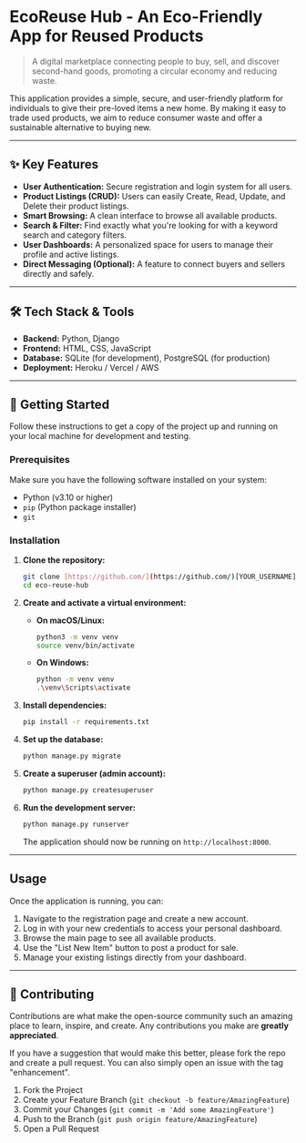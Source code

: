 # EcoReuse Hub - An Eco-Friendly App for Reused Products

> A digital marketplace connecting people to buy, sell, and discover second-hand goods, promoting a circular economy and reducing waste.

This application provides a simple, secure, and user-friendly platform for individuals to give their pre-loved items a new home. By making it easy to trade used products, we aim to reduce consumer waste and offer a sustainable alternative to buying new.

---

## ✨ Key Features

* **User Authentication:** Secure registration and login system for all users.
* **Product Listings (CRUD):** Users can easily Create, Read, Update, and Delete their product listings.
* **Smart Browsing:** A clean interface to browse all available products.
* **Search & Filter:** Find exactly what you're looking for with a keyword search and category filters.
* **User Dashboards:** A personalized space for users to manage their profile and active listings.
* **Direct Messaging (Optional):** A feature to connect buyers and sellers directly and safely.

---

## 🛠️ Tech Stack & Tools

* **Backend:** Python, Django
* **Frontend:** HTML, CSS, JavaScript
* **Database:** SQLite (for development), PostgreSQL (for production)
* **Deployment:** Heroku / Vercel / AWS

---

## 🚀 Getting Started

Follow these instructions to get a copy of the project up and running on your local machine for development and testing.

### Prerequisites

Make sure you have the following software installed on your system:

* Python (v3.10 or higher)
* `pip` (Python package installer)
* `git`

### Installation

1.  **Clone the repository:**
    ```sh
    git clone [https://github.com/](https://github.com/)[YOUR_USERNAME]/eco-reuse-hub.git
    cd eco-reuse-hub
    ```

2.  **Create and activate a virtual environment:**
    * **On macOS/Linux:**
        ```sh
        python3 -m venv venv
        source venv/bin/activate
        ```
    * **On Windows:**
        ```sh
        python -m venv venv
        .\venv\Scripts\activate
        ```

3.  **Install dependencies:**
    ```sh
    pip install -r requirements.txt
    ```

4.  **Set up the database:**
    ```sh
    python manage.py migrate
    ```

5.  **Create a superuser (admin account):**
    ```sh
    python manage.py createsuperuser
    ```

6.  **Run the development server:**
    ```sh
    python manage.py runserver
    ```
    The application should now be running on `http://localhost:8000`.

---

## Usage

Once the application is running, you can:

1.  Navigate to the registration page and create a new account.
2.  Log in with your new credentials to access your personal dashboard.
3.  Browse the main page to see all available products.
4.  Use the "List New Item" button to post a product for sale.
5.  Manage your existing listings directly from your dashboard.

---

## 🤝 Contributing

Contributions are what make the open-source community such an amazing place to learn, inspire, and create. Any contributions you make are **greatly appreciated**.

If you have a suggestion that would make this better, please fork the repo and create a pull request. You can also simply open an issue with the tag "enhancement".

1.  Fork the Project
2.  Create your Feature Branch (`git checkout -b feature/AmazingFeature`)
3.  Commit your Changes (`git commit -m 'Add some AmazingFeature'`)
4.  Push to the Branch (`git push origin feature/AmazingFeature`)
5.  Open a Pull Request



